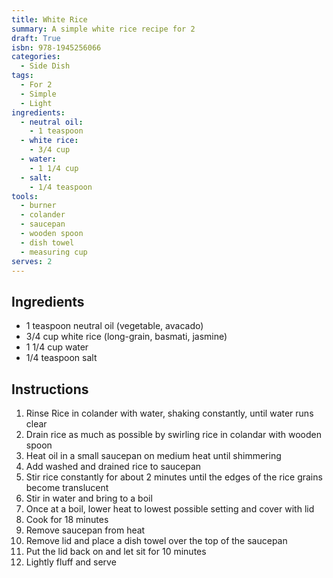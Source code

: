 ```yaml
---
title: White Rice
summary: A simple white rice recipe for 2
draft: True
isbn: 978-1945256066
categories:
  - Side Dish
tags:
  - For 2
  - Simple
  - Light
ingredients:
  - neutral oil:
    - 1 teaspoon
  - white rice:
    - 3/4 cup
  - water:
    - 1 1/4 cup
  - salt:
    - 1/4 teaspoon
tools:
  - burner
  - colander
  - saucepan
  - wooden spoon
  - dish towel
  - measuring cup
serves: 2
---
```


## Ingredients ##

* 1 teaspoon neutral oil (vegetable, avacado)
* 3/4 cup white rice (long-grain, basmati, jasmine)
* 1 1/4 cup water
* 1/4 teaspoon salt

## Instructions ##

1. Rinse Rice in colander with water, shaking constantly, until water runs clear
1. Drain rice as much as possible by swirling rice in colandar with wooden spoon
1. Heat oil in a small saucepan on medium heat until shimmering
1. Add washed and drained rice to saucepan
1. Stir rice constantly for about 2 minutes until the edges of the rice grains become translucent
1. Stir in water and bring to a boil
1. Once at a boil, lower heat to lowest possible setting and cover with lid
1. Cook for 18 minutes
1. Remove saucepan from heat
1. Remove lid and place a dish towel over the top of the saucepan
1. Put the lid back on and let sit for 10 minutes
1. Lightly fluff and serve
